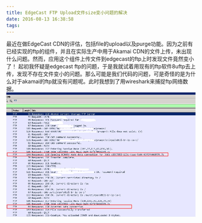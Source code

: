 ```yaml
---
title: EdgeCast FTP Upload文件size变小问题的解决
date: 2016-08-13 16:38:58
tags:
---
```

最近在做EdgeCast CDN的评估，包括file的upload以及purge功能。因为之前有已经实现的ftp的组件，并且在实际生产中用于Akamai CDN的文件上传，未出现什么问题。然而，应用这个组件上传文件到edgecast的ftp上时发现文件竟然变小了！
起初我怀疑是edgecast ftp的问题，于是我就试着用现有的ftp软件8uftp去上传，发现不存在文件变小的问题。那么可能是我们代码的问题，可是奇怪的是为什么对于akamai的ftp就没有问题呢。此时我想到了用wireshark来捕捉ftp网络数据。
![](https://github.com/JustinZhou/images/raw/master/image1-1.jpg)
